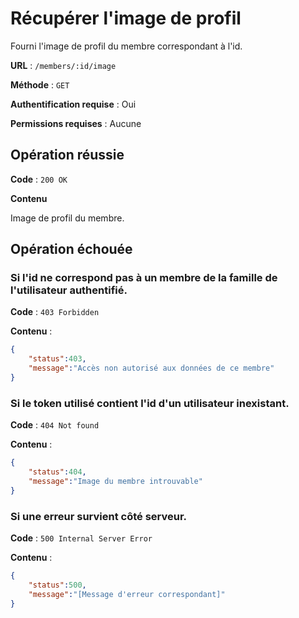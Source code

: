 # Récupérer l'image de profil

Fourni l'image de profil du membre correspondant à l'id.

**URL** : `/members/:id/image`

**Méthode** : `GET`

**Authentification requise** : Oui

**Permissions requises** : Aucune

## Opération réussie

**Code** : `200 OK`

**Contenu**

Image de profil du membre.

## Opération échouée
### Si l'id ne correspond pas à un membre de la famille de l'utilisateur authentifié.

**Code** : `403 Forbidden`

**Contenu** :

```json
{
	"status":403,
	"message":"Accès non autorisé aux données de ce membre"
}
```

### Si le token utilisé contient l'id d'un utilisateur inexistant.

**Code** : `404 Not found`

**Contenu** :

```json
{
    "status":404,
    "message":"Image du membre introuvable"
}
```

### Si une erreur survient côté serveur.

**Code** : `500 Internal Server Error`

**Contenu** :

```json
{
    "status":500,
    "message":"[Message d'erreur correspondant]"
}
```